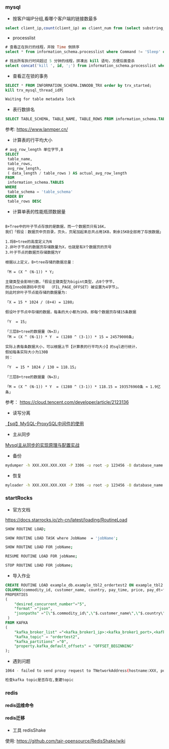 ### mysql

* 按客户端IP分组,看哪个客户端的链接数最多

```sql
select client_ip,count(client_ip) as client_num from (select substring_index(host,':' ,1) as client_ip from INFORMATION_SCHEMA.processlist ) as connect_info group by client_ip order by client_num desc;
```

* processlist

```sql
# 查看正在执行的线程，并按 Time 倒排序
select * from information_schema.processlist where Command != 'Sleep' order by time desc;

# 找出所有执行时间超过 5 分钟的线程，拼凑出 kill 语句，方便后面查杀
select concat('kill ', id, ';') from information_schema.processlist where Command != 'Sleep' and Time > 300 order by Time desc;

```

* 查看正在锁的事务

```sql
SELECT * FROM INFORMATION_SCHEMA.INNODB_TRX order by trx_started;
kill trx_mysql_thread_id列
```

```bash
Waiting for table metadata lock
```

* 表行数排名

```sql
SELECT TABLE_SCHEMA, TABLE_NAME, TABLE_ROWS FROM information_schema.TABLES ORDER BY TABLE_ROWS DESC LIMIT 100;
```

参考: <https://www.lanmper.cn/>

* 计算表的行平均大小

```sql
# avg_row_length 单位字节,B
SELECT
 table_name,
 table_rows,
 avg_row_length,
 ( data_length / table_rows ) AS actual_avg_row_length 
FROM
 information_schema.TABLES 
WHERE
 table_schema = 'table_schema' 
ORDER BY
 table_rows DESC
```

* 计算单表的性能瓶颈数据量

```text

B+Tree中的叶子节点存放的是数据，而一个数据页只有16K，
我们「假设：数据页中页目录，页头，页尾加起来总共占用1KB，剩余15KB全部用了存放数据」

1.将B+tree的高度定义为N  
2.非叶子节点的数据页存储数量为X，也就是有X个数据页的页号  
3.叶子节点的数据页存储数据为Y  

根据以上定义，B+tree存储的数据总量：

「M = (X ^ (N-1)) * Y」  

主键类型会影响行数，「假设主键类型为bigint类型，占8个字节，
而在InnoDB源码中页号  （FIL_PAGE_OFFSET）被设置为4字节」。
则此时非叶子节点能存储的数据量为:

「X = 15 * 1024 / (8+4) = 1280」  

假设叶子节点中存储的数据，每条的大小都为1KB，即每个数据页存储15条数据  

「Y  = 15」  

「三层B+tree的数据量（N=3）」  
「M = (X ^ (N-1)) * Y  = (1280 ^ (3-1)) * 15 = 24579000条」  

实际上表每条数据大小，可以根据上节【计算表的行平均大小】的sql进行统计，
假如每条实际大小为130B  
则：  

「Y  = 15 * 1024 / 130 ≈ 118.15」

「三层B+tree的数据量（N=3）」  

「M = (X ^ (N-1)) * Y  = (1280 ^ (3-1)) * 118.15 = 193576960条 ≈ 1.9亿条」
```

参考： <https://cloud.tencent.com/developer/article/2123136>

* 读写分离

[【sql】MySQL-ProxySQL中间件的使用](https://zhuanlan.zhihu.com/p/110733834)

* 主从同步

[Mysql主从同步的实现原理与配置实战](https://zhuanlan.zhihu.com/p/89796383)

* 备份

```bash
mydumper -h XXX.XXX.XXX.XXX -P 3306 -u root -p 123456 -B database_name -T table_name -o backup/xxx

```

* 恢复

```bash
myloader -h XXX.XXX.XXX.XXX -P 3306 -u root -p 123456 -B database_name -o -d backup/xxx
```

### startRocks

* 官方文档

<https://docs.starrocks.io/zh-cn/latest/loading/RoutineLoad>

```bash
SHOW ROUTINE LOAD;

SHOW ROUTINE LOAD TASK where JobName  = 'jobName';

SHOW ROUTINE LOAD FOR jobName;

RESUME ROUTINE LOAD FOR jobName;

STOP ROUTINE LOAD FOR jobName;
```

* 导入作业

```sql
CREATE ROUTINE LOAD example_db.example_tbl2_ordertest2 ON example_tbl2
COLUMNS(commodity_id, customer_name, country, pay_time, price, pay_dt=from_unixtime(pay_time, '%Y%m%d'))
PROPERTIES
(
    "desired_concurrent_number"="5",
    "format" ="json",
    "jsonpaths" ="[\"$.commodity_id\",\"$.customer_name\",\"$.country\",\"$.pay_time\",\"$.price\"]"
 )
FROM KAFKA
(
    "kafka_broker_list" ="<kafka_broker1_ip>:<kafka_broker1_port>,<kafka_broker2_ip>:<kafka_broker2_port>",
    "kafka_topic" = "ordertest2",
    "kafka_partitions" ="0",
    "property.kafka_default_offsets" = "OFFSET_BEGINNING"
);
```

* 遇到问题

```bash
1064 - failed to send proxy request to TNetworkAddress(hostname:XXX, port:8060) err failed to send proxy request to TNetworkAddress(hostname:XXX, port:8060) err [no partition in this topic]

检查kafka topic是否存在,重建topic
```

### redis

#### redis运维命令

#### redis迁移

* 工具 redisShake

使用: <https://github.com/tair-opensource/RedisShake/wiki>
